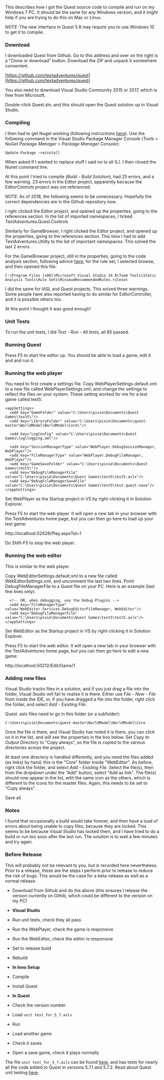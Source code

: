 This describes how I got the Quest source code to compile and run on my Windows 7 PC. It should be the same for any Windows version, and it _might_ help if you are trying to do this on Mac or Linux.

_NOTE:_ The new interface in Quest 5.8 may require you to use Windows 10 to get it to compile.

### Download

I downloaded Quest from Github. Go to this address and over on the right is a "Clone or download" button. Download the ZIP and unpack it somewhere convenient.

[https://github.com/textadventures/quest](https://github.com/textadventures/quest)

You also need to download Visual Studio Community 2015 or 2017, which is free from Microsoft.

Double-click Quest.sln, and this should open the Quest solution up in Visual Studio.

### Compiling

I then had to get Nuget working (following instructions [here](http://docs.nuget.org/ndocs/consume-packages/package-restore)). Use the following command in the Visual Studio Package Manager Console (_Tools > NuGet Package Manager > Package Manager Console_):
```
Update-Package –reinstall
```
When asked if I wanted to replace stuff I said no to all (L). I then closed the Nunet command line.

At this point I tried to compile (_Build - Build Solution_),  had 25 errors, and a few warning. 23 errors in the Editor project, apparently because the EditorControls project was not referenced.

_NOTE:_ As of 2018, the following seems to be unnecessary. Hopefully the correct dependencies are in the Github repository now.

I right clicked the Editor project, and opened up the properties, going to the references section. In the list of imported namespaces, I ticked TextAdventures.Quest.Controls

Similarly for GameBrowser, I right clicked the Editor project, and opened up the properties, going to the references section. This time I had to add TextAdventures.Utility to the list of important namespaces. This solved the last 2 errors.

For the GameBrowser project, still in the properties, going to the code analysis section, following advice [here](http://stackoverflow.com/questions/33637211/vs2015-warning-msb3884-could-not-find-rule-set-file), for the rule set, I selected browse, and then opened this file:
```
C:\Program Files (x86)\Microsoft Visual Studio 14.0\Team Tools\Static Analysis Tools\Rule Sets\MinimumRecommendedRules.ruleset
```
I did the same for IASL and Quest projects. This solved three warnings. Some people have also reported having to do similar for EditorController, and it is possible others too.

At this point I thought it was good enough!

### Unit Tests

To run the unit tests, I did _Test - Run - All tests_, all 85 passed.

### Running Quest

Press F5 to start the editor up. You should be able to load a game, edit it and and run it.

### Running the web player

You need to first create a settings file. Copy WebPlayerSettings.default.xml to a new file called WebPlayerSettings.xml, and change the settings to reflect the files on your system. These setting worked for me for a test game called test5:
```
<appSettings>
  <add key="GameFolder" value="C:\Users\pixie\Documents\Quest Games\test5\"/>
  <add key="LibraryFolder" value="C:\Users\pixie\Documents\quest-master\WorldModel\WorldModel\Core\"/>

  <add key="LogConfig" value="C:\Users\pixie\Documents\Quest Games\log\logging.xml"/>

  <add key="SessionManagerType" value="WebPlayer.DebugSessionManager, WebPlayer"/>
  <add key="FileManagerType" value="WebPlayer.DebugFileManager, WebPlayer"/>
  <add key="GameSaveFolder" value="C:\Users\pixie\Documents\Quest Games\test5\"/>
  <add key="DebugFileManagerFile" value="C:\Users\pixie\Documents\Quest Games\test5\test5.aslx"/>
  <add key="DebugFileManagerSaveFile" value="C:\Users\pixie\Documents\Quest Games\test5\test.quest-save"/>
</appSettings>
```
Set WebPlayer as the Startup project in VS by right-clicking it in Solution Explorer.

Press F5 to start the web player. It will open a new tab in your browser with the TextAdventures home page, but you can then go here to load up your test game:
 
http://localhost:52426/Play.aspx?id=1 

Do Shift-F5 to stop the web player.

### Running the web editor

This is similar to the web player. 

Copy WebEditorSettings.default.xml to a new file called WebEditorSettings.xml, and uncomment the last two lines. Point DebugFileManagerFile to a Quest file on your PC. Here is an example (last few lines only):
```
  <!-- OR, when debugging, use the Debug Plugins -->
  <add key="FileManagerType" value="WebEditor.Services.DebugEditorFileManager, WebEditor"/>
  <add key="DebugFileManagerFile" value="C:\Users\pixie\Documents\Quest Games\test5\test5.aslx"/>
</appSettings>
```

Set WebEditor as the Startup project in VS by right-clicking it in Solution Explorer.

Press F5 to start the web editor. It will open a new tab in your browser with the TextAdventures home page, but you can then go here to edit a new game:

http://localhost:50212/Edit/Game/1

### Adding new files

Visual Studio tracks files in a solution, and if you just drag a file into the folder, Visual Studio will fail to realise it is there. Either use _File - New - File_ from inside the IDE, or, if you have dragged a file into the folder, right click the folder, and select _Add - Existing File_.

Quest .aslx files need to go in this folder (or a subfolder):

```
C:\Users\pixie\Documents\quest-master\WorldModel\WorldModel\Core
```

Once the file is there, and Visual Studio has noted it is there, you can click on it in the list, and will see the properties in the box below. Set _Copy to Output Directory_ to "Copy always", so the file is copied to the various directories across the project.

At least one directory is handled differently, and you need the files added (as links) by hand; this is the "Core" folder inside "WebEditor". As before, right click the folder, and select _Add - Existing File_. Select the file(s), then from the dropdown under the "Add" button, select "Add as link". The file(s) should now appear in the list, with the same icon as the others, which is different to the icons for the master files. Again, this needs to be set to "Copy always".

Save all.

### Notes

I found that occasionally a build would take forever, and then have a load of errors about being unable to copy files, because they are locked. This seems to be because Visual Studio has locked them, and I have tried to do a build or run too soon after the last run. The solution is to wait a few minutes and try again.


### Before Release

This will probably not be relevant to you, but is recorded here nevertheless. Prior to a release, these are the steps I perform prior to release to reduce the risk of bugs. This would be the case for a beta-release as well as a normal release.

- Download from Github and do the above (this ensures I release the version currently on Githib, which could be different to the version on my PC)

- **Visual Studio**
- Run unit tests, check they all pass
- Run the WebPlayer, check the game is responsive
- Run the WebEditor, check the editor is responsive
- Set to release build
- Rebuild

- **In Inno Setup**
- Compile
- Install Quest

- **In Quest**
- Check the version number
- Load `unit test_for_5_7.aslx`
- Run
- Load another game
- Check it saves
- Open a save game, check it plays normally

The file `unit test_for_5_7.aslx` can be found [here](https://github.com/textadventures/quest/blob/master/docs/unit%20test_for_5_7.aslx), and has tests for nearly all the code added to Quest in versions 5.7.1 and 5.7.2. Read about Quest unit testing [here](https://github.com/ThePix/quest/wiki/Unit-Testing-Libraries).